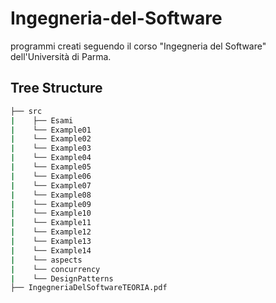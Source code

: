# Ingegneria-del-Software
programmi creati seguendo il corso "Ingegneria del Software" dell'Università di Parma.


## Tree Structure
```bash
├── src
|    ├── Esami
|    └── Example01
|    └── Example02
|    └── Example03
|    └── Example04
|    └── Example05
|    └── Example06
|    └── Example07
|    └── Example08
|    └── Example09
|    └── Example10
|    └── Example11
|    └── Example12
|    └── Example13
|    └── Example14
|    └── aspects
|    └── concurrency
|    └── DesignPatterns
├── IngegneriaDelSoftwareTEORIA.pdf
```
